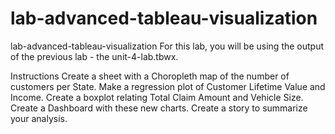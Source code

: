 # lab-advanced-tableau-visualization
lab-advanced-tableau-visualization
For this lab, you will be using the output of the previous lab - the unit-4-lab.tbwx.

Instructions
Create a sheet with a Choropleth map of the number of customers per State.
Make a regression plot of Customer Lifetime Value and Income.
Create a boxplot relating Total Claim Amount and Vehicle Size.
Create a Dashboard with these new charts.
Create a story to summarize your analysis.

